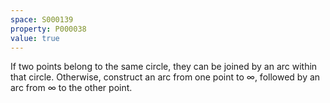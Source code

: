 ```yaml
---
space: S000139
property: P000038
value: true
---
```


If two points belong to the same circle, they can be joined by an arc within that circle.  Otherwise, construct an arc from one point to $\infty$, followed by an arc from $\infty$ to the other point.
